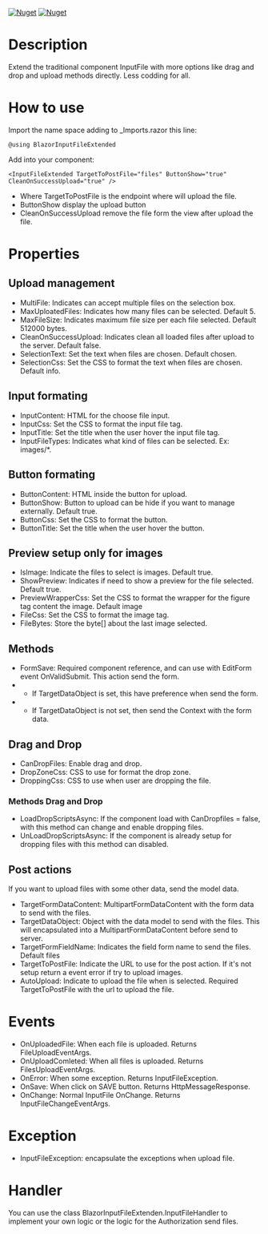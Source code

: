 [![Nuget](https://img.shields.io/nuget/v/BlazorInputFileExtended?style=for-the-badge)](https://www.nuget.org/packages/BlazorInputFileExtended)
[![Nuget](https://img.shields.io/nuget/dt/BlazorInputFileExtended?style=for-the-badge)](https://www.nuget.org/packages/BlazorInputFileExtended)

# Description
Extend the traditional component InputFile with more options like drag and drop and upload methods directly. Less codding for all.
# How to use
Import the name space adding to _Imports.razor this line:
```
@using BlazorInputFileExtended
```
Add into your component:
```
<InputFileExtended TargetToPostFile="files" ButtonShow="true" CleanOnSuccessUpload="true" />
```
* Where TargetToPostFile is the endpoint where will upload the file.
* ButtonShow display the upload button
* CleanOnSuccessUpload remove the file form the view after upload the file.
# Properties
## Upload management
* MultiFile: Indicates can accept multiple files on the selection box.
* MaxUploatedFiles: Indicates how many files can be selected. Default 5.
* MaxFileSize: Indicates maximum file size per each file selected. Default 512000 bytes.
* CleanOnSuccessUpload: Indicates clean all loaded files after upload to the server. Default false.
* SelectionText: Set the text when files are chosen. Default chosen.
* SelectionCss: Set the CSS to format the text when files are chosen. Default info.
## Input formating
* InputContent: HTML for the choose file input.
* InputCss: Set the CSS to format the input file tag.
* InputTitle: Set the title when the user hover the input file tag.
* InputFileTypes: Indicates what kind of files can be selected. Ex: images/*.
## Button formating
* ButtonContent: HTML inside the button for upload.
* ButtonShow: Button to upload can be hide if you want to manage externally. Default true.
* ButtonCss: Set the CSS to format the button.
* ButtonTitle: Set the title when the user hover the button.
## Preview setup only for images
* IsImage: Indicate the files to select is images. Default true.
* ShowPreview: Indicates if need to show a preview for the file selected. Default true.
* PreviewWrapperCss: Set the CSS to format the wrapper for the figure tag content the image. Default image
* FileCss: Set the CSS to format the image tag.
* FileBytes: Store the byte[] about the last image selected.
## Methods
* FormSave: Required component reference, and can use with EditForm event OnValidSubmit. This action send the form. 
* * If TargetDataObject is set, this have preference when send the form.
* * If TargetDataObject is not set, then send the Context with the form data.
## Drag and Drop
* CanDropFiles: Enable drag and drop.
* DropZoneCss: CSS to use for format the drop zone.
* DroppingCss: CSS to use when user are dropping the file.
### Methods Drag and Drop
* LoadDropScriptsAsync: If the component load with CanDropfiles = false, with this method can change and enable dropping files.
* UnLoadDropScriptsAsync: If the component is already setup for dropping files with this method can disabled.
## Post actions
If you want to upload files with some other data, send the model data.
* TargetFormDataContent: MultipartFormDataContent with the form data to send with the files.
* TargetDataObject: Object with the data model to send with the files. This will encapsulated into a MultipartFormDataContent before send to server.
* TargetFormFieldName: Indicates the field form name to send the files. Default files
* TargetToPostFile: Indicate the URL to use for the post action. If it's not setup return a event error if try to upload images.
* AutoUpload: Indicate to upload the file when is selected. Required TargetToPostFile with the url to upload the file.
# Events
* OnUploadedFile: When each file is uploaded. Returns FileUploadEventArgs.
* OnUploadComleted: When all files is uploaded. Returns FilesUploadEventArgs.
* OnError: When some exception. Returns InputFileException.
* OnSave: When click on SAVE button. Returns HttpMessageResponse.
* OnChange: Normal InputFile OnChange. Returns InputFileChangeEventArgs.
# Exception
* InputFileException: encapsulate the exceptions when upload file.
# Handler
You can use the class BlazorInputFileExtenden.InputFileHandler to implement your own logic or the logic for the Authorization send files.
